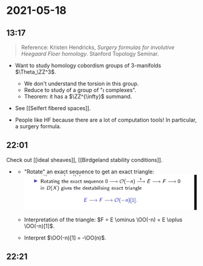 # 2021-05-18

## 13:17

> Reference: Kristen Hendricks, *Surgery formulas for involutive Heegaard Floer homology*. Stanford Topology Seminar.


- Want to study homology cobordism groups of 3-manifolds $\Theta_\ZZ^3$.
  - We don't understand the torsion in this group.
  - Reduce to study of a group of "$\iota$ complexes".
  - Theorem: it has a $\ZZ^{\infty}$ summand.

- See [[Seifert fibered spaces]].

- People like HF because there are a lot of computation tools!
  In particular, a surgery formula.






## 22:01

Check out [[ideal sheaves]], [[Birdgeland stability conditions]].

- - "Rotate" an exact sequence to get an exact triangle:
  ![image_2021-05-18-22-20-05](_attachments/image_2021-05-18-22-20-05.png)

  - Interpretation of the triangle: $F = E \ominus \OO(-n) = E \oplus \OO(-n)[1]$.
  - Interpret $\OO(-n)[1] = -\OO(n)$.





## 22:21


